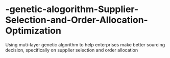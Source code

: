 # -genetic-alogorithm-Supplier-Selection-and-Order-Allocation-Optimization

Using muti-layer genetic algorithm to help enterprises make better sourcing decision, specifically on supplier selection and order allocation
